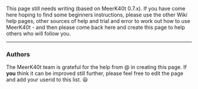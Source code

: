 This page still needs writing (based on MeerK40t 0.7.x). If you have come here hoping to find some beginners instructions, please use the other Wiki help pages, other sources of help and trial and error to work out how to use MeerK40t - and then please come back here and create this page to help others who will follow you.

---
### Authors
The MeerK40t team is grateful for the help from @ in creating this page. If **you** think it can be improved still further, please feel free to edit the page and add your userid to this list. 😃